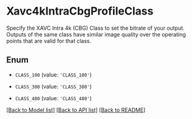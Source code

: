 # Xavc4kIntraCbgProfileClass

Specify the XAVC Intra 4k (CBG) Class to set the bitrate of your output. Outputs of the same class have similar image quality over the operating points that are valid for that class.

## Enum

* `CLASS_100` (value: `'CLASS_100'`)

* `CLASS_300` (value: `'CLASS_300'`)

* `CLASS_480` (value: `'CLASS_480'`)

[[Back to Model list]](../README.md#documentation-for-models) [[Back to API list]](../README.md#documentation-for-api-endpoints) [[Back to README]](../README.md)


